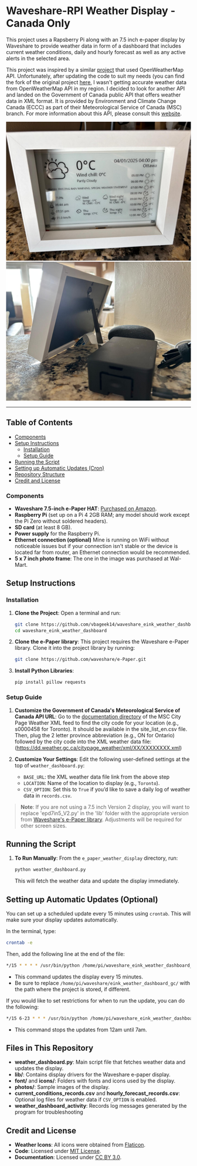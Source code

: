 

# Waveshare-RPI Weather Display - Canada Only

This project uses a Rapsberry Pi along with an 7.5 inch e-paper display by Waveshare to provide weather data in form of a dashboard that includes current weather conditions, daily and hourly forecast as well as any active alerts in the selected area. 

This project was inspired by a similar [project](https://github.com/AbnormalDistributions/e_paper_weather_display) that used OpenWeatherMap API. Unfortunately, after updating the code to suit my needs (you can find the fork of the original project [here](https://github.com/vbageek14/waveshare_eink_weather_dashboard), I wasn't getting accurate weather data from OpenWeatherMap API in my region. I decided to look for another API and landed on the Government of Canada public API that offers weather data in XML format. It is provided by Environment and Climate Change Canada (ECCC) as part of their Meteorological Service of Canada (MSC) branch. For more information about this API, please consult this [website](https://eccc-msc.github.io/open-data/msc-datamart/readme_en/).

![Front](https://github.com/vbageek14/waveshare_eink_weather_dashboard_gc/blob/main/photos/RaspberryPi_ePaper_Weather_Display_Front.jpeg)
![Back](https://github.com/vbageek14/waveshare_eink_weather_dashboard_gc/blob/main/photos/RaspberryPi_ePaper_Weather_Display_Back.jpeg)

---

## Table of Contents
- [Components](#components)
- [Setup Instructions](#setup-instructions)
  - [Installation](#installation)
  - [Setup Guide](#setup-guide)
- [Running the Script](#running-the-script)
- [Setting up Automatic Updates (Cron)](#setting-up-automatic-updates-optional)
- [Repository Structure](#files-in-this-repository)
- [Credit and License](#credit-and-license)

### Components
- **Waveshare 7.5-inch e-Paper HAT**: [Purchased on Amazon](https://a.co/d/cKgyf4m). 
- **Raspberry Pi** (set up on a Pi 4 2GB RAM; any model should work except the Pi Zero without soldered headers).
- **SD card** (at least 8 GB).
- **Power supply** for the Raspberry Pi.
- **Ethernet connection (optional)** Mine is running on WiFi without noticeable issues but if your connection isn't stable or the device is located far from router, an Ethernet connection would be recommended.
- **5 x 7 inch photo frame**: The one in the image was purchased at Wal-Mart.

## Setup Instructions

### Installation
1. **Clone the Project**:
   Open a terminal and run:
   ```bash
   git clone https://github.com/vbageek14/waveshare_eink_weather_dashboard.git
   cd waveshare_eink_weather_dashboard
   ```
2. **Clone the e-Paper library**:
   This project requires the Waveshare e-Paper library. Clone it into the project library by running:
   ```bash
   git clone https://github.com/waveshare/e-Paper.git
   ```

3. **Install Python Libraries**:
   ```bash
   pip install pillow requests
   ```

### Setup Guide
1. **Customize the Government of Canada's Meteorological Service of Canada API URL**:
    Go to the [documentation directory](https://dd.weather.gc.ca/citypage_weather/docs/) of the MSC City Page Weather XML feed to find the city code for your location (e.g., s0000458 for Toronto). It should be available in the site_list_en.csv file. Then, plug the 2 letter province abbreviation (e.g., ON for Ontario) followed by the city code into the XML weather data file: (https://dd.weather.gc.ca/citypage_weather/xml/XX/XXXXXXXX.xml)     

2. **Customize Your Settings**:
   Edit the following user-defined settings at the top of `weather_dashboard.py`:
   - `BASE_URL`: the XML weather data file link from the above step
   - `LOCATION`: Name of the location to display (e.g., `Toronto`).
   - `CSV_OPTION`: Set this to `True` if you’d like to save a daily log of weather data in `records.csv`.

> **Note**: If you are not using a 7.5 inch Version 2 display, you will want to replace 'epd7in5_V2.py' in the 'lib' folder with the appropriate version from [Waveshare's e-Paper library](https://github.com/waveshare/e-Paper/tree/master/RaspberryPi_JetsonNano/python/lib/waveshare_epd). Adjustments will be required for other screen sizes.

## Running the Script
1. **To Run Manually**:
   From the `e_paper_weather_display` directory, run:
   ```bash
   python weather_dashboard.py
   ```
   This will fetch the weather data and update the display immediately.

## Setting up Automatic Updates (Optional)
You can set up a scheduled update every 15 minutes using `crontab`. This will make sure your display updates automatically.

In the terminal, type:
```bash
crontab -e
```
Then, add the following line at the end of the file:
```bash
*/15 * * * * /usr/bin/python /home/pi/waveshare_eink_weather_dashboard_gc/weather_dashboard.py >> /home/pi/waveshare_eink_weather_dashboard/weather_display_gc.log 2>&1
```
- This command updates the display every 15 minutes.
- Be sure to replace `/home/pi/waveshare/eink_weather_dashboard_gc/` with the path where the project is stored, if different.

If you would like to set restrictions for when to run the update, you can do the following:
```bash
*/15 6-23 * * * /usr/bin/python /home/pi/waveshare_eink_weather_dashboard_gc/weather_dashboard.py >> /home/pi/waveshare_eink_weather_dashboarda_gc/weather_display.log 2>&1
```
- This command stops the updates from 12am until 7am.
## Files in This Repository
- **weather_dashboard.py**: Main script file that fetches weather data and updates the display.
- **lib/**: Contains display drivers for the Waveshare e-paper display.
- **font/** and **icons/**: Folders with fonts and icons used by the display.
- **photos/**: Sample images of the display.
- **current_conditions_records.csv** and **hourly_forecast_records.csv**: Optional log files for weather data if `CSV_OPTION` is enabled.
- **weather_dashboard_activity**: Records log messages generated by the program for troubleshooting

## Credit and License
- **Weather Icons**: All icons were obtained from [Flaticon](https://www.flaticon.com/free-icons/).
- **Code**: Licensed under [MIT License](http://opensource.org/licenses/mit-license.html).
- **Documentation**: Licensed under [CC BY 3.0](http://creativecommons.org/licenses/by/3.0).

